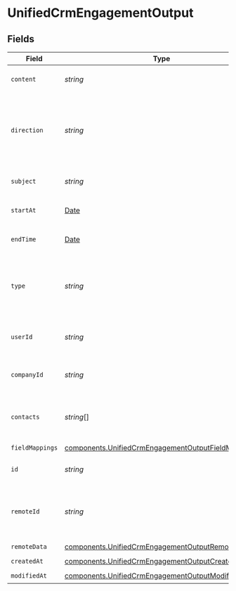 # UnifiedCrmEngagementOutput


## Fields

| Field                                                                                                                    | Type                                                                                                                     | Required                                                                                                                 | Description                                                                                                              |
| ------------------------------------------------------------------------------------------------------------------------ | ------------------------------------------------------------------------------------------------------------------------ | ------------------------------------------------------------------------------------------------------------------------ | ------------------------------------------------------------------------------------------------------------------------ |
| `content`                                                                                                                | *string*                                                                                                                 | :heavy_minus_sign:                                                                                                       | The content of the engagement                                                                                            |
| `direction`                                                                                                              | *string*                                                                                                                 | :heavy_minus_sign:                                                                                                       | The direction of the engagement. Authorized values are INBOUND or OUTBOUND                                               |
| `subject`                                                                                                                | *string*                                                                                                                 | :heavy_minus_sign:                                                                                                       | The subject of the engagement                                                                                            |
| `startAt`                                                                                                                | [Date](https://developer.mozilla.org/en-US/docs/Web/JavaScript/Reference/Global_Objects/Date)                            | :heavy_minus_sign:                                                                                                       | The start time of the engagement                                                                                         |
| `endTime`                                                                                                                | [Date](https://developer.mozilla.org/en-US/docs/Web/JavaScript/Reference/Global_Objects/Date)                            | :heavy_minus_sign:                                                                                                       | The end time of the engagement                                                                                           |
| `type`                                                                                                                   | *string*                                                                                                                 | :heavy_check_mark:                                                                                                       | The type of the engagement. Authorized values are EMAIL, CALL or MEETING                                                 |
| `userId`                                                                                                                 | *string*                                                                                                                 | :heavy_minus_sign:                                                                                                       | The UUID of the user tied to the engagement                                                                              |
| `companyId`                                                                                                              | *string*                                                                                                                 | :heavy_minus_sign:                                                                                                       | The UUID of the company tied to the engagement                                                                           |
| `contacts`                                                                                                               | *string*[]                                                                                                               | :heavy_minus_sign:                                                                                                       | The UUIDs of contacts tied to the engagement object                                                                      |
| `fieldMappings`                                                                                                          | [components.UnifiedCrmEngagementOutputFieldMappings](../../models/components/unifiedcrmengagementoutputfieldmappings.md) | :heavy_check_mark:                                                                                                       | N/A                                                                                                                      |
| `id`                                                                                                                     | *string*                                                                                                                 | :heavy_minus_sign:                                                                                                       | The UUID of the engagement                                                                                               |
| `remoteId`                                                                                                               | *string*                                                                                                                 | :heavy_minus_sign:                                                                                                       | The id of the engagement in the context of the Crm 3rd Party                                                             |
| `remoteData`                                                                                                             | [components.UnifiedCrmEngagementOutputRemoteData](../../models/components/unifiedcrmengagementoutputremotedata.md)       | :heavy_check_mark:                                                                                                       | N/A                                                                                                                      |
| `createdAt`                                                                                                              | [components.UnifiedCrmEngagementOutputCreatedAt](../../models/components/unifiedcrmengagementoutputcreatedat.md)         | :heavy_check_mark:                                                                                                       | N/A                                                                                                                      |
| `modifiedAt`                                                                                                             | [components.UnifiedCrmEngagementOutputModifiedAt](../../models/components/unifiedcrmengagementoutputmodifiedat.md)       | :heavy_check_mark:                                                                                                       | N/A                                                                                                                      |